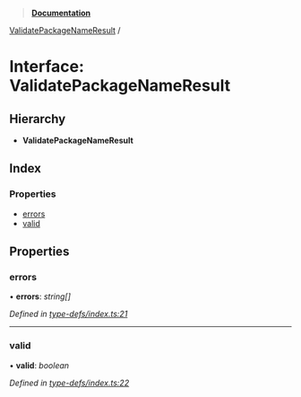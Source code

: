 > **[Documentation](../README.md)**

[ValidatePackageNameResult](validatepackagenameresult.md) /

# Interface: ValidatePackageNameResult

## Hierarchy

* **ValidatePackageNameResult**

## Index

### Properties

* [errors](validatepackagenameresult.md#errors)
* [valid](validatepackagenameresult.md#valid)

## Properties

###  errors

• **errors**: *string[]*

*Defined in [type-defs/index.ts:21](https://github.com/dylanaubrey/repodog/blob/91ec68b/packages/helpers/src/type-defs/index.ts#L21)*

___

###  valid

• **valid**: *boolean*

*Defined in [type-defs/index.ts:22](https://github.com/dylanaubrey/repodog/blob/91ec68b/packages/helpers/src/type-defs/index.ts#L22)*